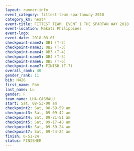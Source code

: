 ```yaml
---
layout: runner-info 
event_category: fittest-team-spartanway-2018 
category_km: heat4 
event-title: FITTEST TEAM  EVENT 1 THE SPARTAN WAY 2018 
event-location: Makati Philippines 
event-logo: 
event-date: 2018-03-01 
checkpoint-name2: OB1 (T-2) 
checkpoint-name3: OB2 (T-3) 
checkpoint-name4: OB3 (T-4) 
checkpoint-name5: OB4 (T-5) 
checkpoint-name6: OB5 (T-6) 
checkpoint-name7: FINISH (T-7) 
overall_rank: 40
gender_rank: 11
bib: H426
first_name: Pam
last_name: Lu
gender: F
team_name: LHA-CASMALU
start: Sat, 08-53-00 am
checkpoint2: Sat, 08-59-59 am
checkpoint3: Sat, 09-09-42 am
checkpoint4: Sat, 09-21-51 am
checkpoint5: Sat, 09-17-48 am
checkpoint6: Sat, 09-39-24 am
checkpoint7: Sat, 09-44-24 am
finish: 0-51-24
status: FINISHER
---
```

